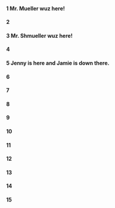 #### 1 Mr. Mueller wuz here!
#### 2
#### 3 Mr. Shmueller wuz here!
#### 4
#### 5 Jenny is here and Jamie is down there.
#### 6
#### 7
#### 8
#### 9
#### 10
#### 11
#### 12
#### 13
#### 14
#### 15